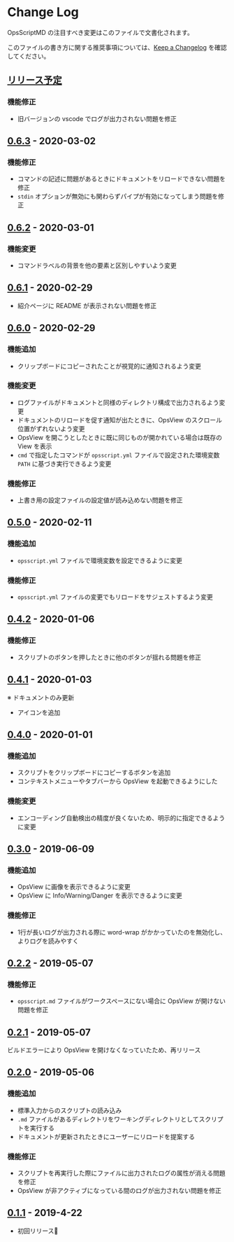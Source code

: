 # Change Log

OpsScriptMD の注目すべき変更はこのファイルで文書化されます。

このファイルの書き方に関する推奨事項については、[Keep a Changelog](http://keepachangelog.com/) を確認してください。

## [リリース予定]

### 機能修正
- 旧バージョンの vscode でログが出力されない問題を修正

## [0.6.3] - 2020-03-02

### 機能修正
- コマンドの記述に問題があるときにドキュメントをリロードできない問題を修正
- `stdin` オプションが無効にも関わらずパイプが有効になってしまう問題を修正

## [0.6.2] - 2020-03-01

### 機能変更
- コマンドラベルの背景を他の要素と区別しやすいよう変更

## [0.6.1] - 2020-02-29
- 紹介ページに README が表示されない問題を修正

## [0.6.0] - 2020-02-29

### 機能追加
- クリップボードにコピーされたことが視覚的に通知されるよう変更

### 機能変更
- ログファイルがドキュメントと同様のディレクトリ構成で出力されるよう変更
- ドキュメントのリロードを促す通知が出たときに、OpsView のスクロール位置がずれないよう変更
- OpsView を開こうとしたときに既に同じものが開かれている場合は既存の View を表示
- `cmd` で指定したコマンドが `opsscript.yml` ファイルで設定された環境変数 `PATH` に基づき実行できるよう変更

### 機能修正
- 上書き用の設定ファイルの設定値が読み込めない問題を修正

## [0.5.0] - 2020-02-11

### 機能追加
- `opsscript.yml` ファイルで環境変数を設定できるように変更

### 機能修正
- `opsscript.yml` ファイルの変更でもリロードをサジェストするよう変更

## [0.4.2] - 2020-01-06

### 機能修正
- スクリプトのボタンを押したときに他のボタンが揺れる問題を修正

## [0.4.1] - 2020-01-03

※ ドキュメントのみ更新

- アイコンを追加

## [0.4.0] - 2020-01-01

### 機能追加
- スクリプトをクリップボードにコピーするボタンを追加
- コンテキストメニューやタブバーから OpsView を起動できるようにした

### 機能変更
- エンコーディング自動検出の精度が良くないため、明示的に指定できるように変更

## [0.3.0] - 2019-06-09

### 機能追加
- OpsView に画像を表示できるように変更
- OpsView に Info/Warning/Danger を表示できるように変更

### 機能修正
- 1行が長いログが出力される際に word-wrap がかかっていたのを無効化し、よりログを読みやすく

## [0.2.2] - 2019-05-07

### 機能修正
- `opsscript.md` ファイルがワークスペースにない場合に OpsView が開けない問題を修正

## [0.2.1] - 2019-05-07

ビルドエラーにより OpsView を開けなくなっていたため、再リリース

## [0.2.0] - 2019-05-06

### 機能追加
- 標準入力からのスクリプトの読み込み
- `.md` ファイルがあるディレクトリをワーキングディレクトリとしてスクリプトを実行する
- ドキュメントが更新されたときにユーザーにリロードを提案する

### 機能修正
- スクリプトを再実行した際にファイルに出力されたログの属性が消える問題を修正
- OpsView が非アクティブになっている間のログが出力されない問題を修正

## [0.1.1] - 2019-4-22

- 初回リリース🚀

[リリース予定]: https://github.com/negokaz/vscode-ops-script-md/compare/v0.6.3...HEAD
[0.6.3]: https://github.com/negokaz/vscode-ops-script-md/releases/tag/v0.6.3
[0.6.2]: https://github.com/negokaz/vscode-ops-script-md/releases/tag/v0.6.2
[0.6.1]: https://github.com/negokaz/vscode-ops-script-md/releases/tag/v0.6.1
[0.6.0]: https://github.com/negokaz/vscode-ops-script-md/releases/tag/v0.6.0
[0.5.0]: https://github.com/negokaz/vscode-ops-script-md/releases/tag/v0.5.0
[0.4.2]: https://github.com/negokaz/vscode-ops-script-md/releases/tag/v0.4.2
[0.4.1]: https://github.com/negokaz/vscode-ops-script-md/releases/tag/v0.4.1
[0.4.0]: https://github.com/negokaz/vscode-ops-script-md/releases/tag/v0.4.0
[0.3.0]: https://github.com/negokaz/vscode-ops-script-md/releases/tag/v0.3.0
[0.2.2]: https://github.com/negokaz/vscode-ops-script-md/releases/tag/v0.2.2
[0.2.1]: https://github.com/negokaz/vscode-ops-script-md/releases/tag/v0.2.1
[0.2.0]: https://github.com/negokaz/vscode-ops-script-md/releases/tag/v0.2.0
[0.1.1]: https://github.com/negokaz/vscode-ops-script-md/releases/tag/v0.1.1
